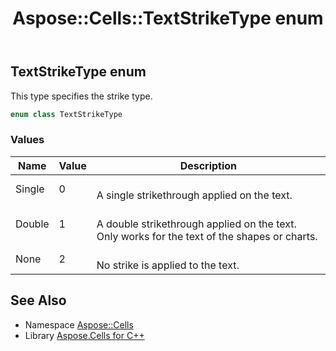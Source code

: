 ﻿---
title: Aspose::Cells::TextStrikeType enum
linktitle: TextStrikeType
second_title: Aspose.Cells for C++ API Reference
description: 'Aspose::Cells::TextStrikeType enum. This type specifies the strike type in C++.'
type: docs
weight: 27200
url: /cpp/aspose.cells/textstriketype/
---
## TextStrikeType enum


This type specifies the strike type.

```cpp
enum class TextStrikeType
```

### Values

| Name | Value | Description |
| --- | --- | --- |
| Single | 0 | <br>A single strikethrough applied on the text. |
| Double | 1 | <br>A double strikethrough applied on the text. Only works for the text of the shapes or charts. |
| None | 2 | <br>No strike is applied to the text. |

## See Also

* Namespace [Aspose::Cells](../)
* Library [Aspose.Cells for C++](../../)
